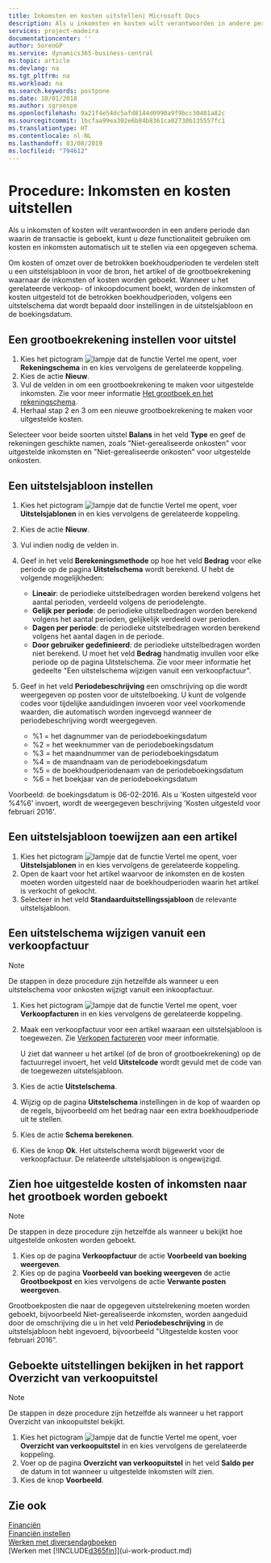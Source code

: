 ```yaml
---
title: Inkomsten en kosten uitstellen| Microsoft Docs
description: Als u inkomsten en kosten wilt verantwoorden in andere perioden dan waarin de transactie is geboekt, kunt u kosten en inkomsten automatisch uitstellen via een opgegeven schema.
services: project-madeira
documentationcenter: ''
author: SorenGP
ms.service: dynamics365-business-central
ms.topic: article
ms.devlang: na
ms.tgt_pltfrm: na
ms.workload: na
ms.search.keywords: postpone
ms.date: 10/01/2018
ms.author: sgroespe
ms.openlocfilehash: 9a21f4e54dc5afd8144d0990a9f9bcc30401a82c
ms.sourcegitcommit: 1bcfaa99ea302e6b84b8361ca02730b135557fc1
ms.translationtype: HT
ms.contentlocale: nl-NL
ms.lasthandoff: 03/08/2019
ms.locfileid: "794612"
---
```

# <a name="defer-revenues-and-expenses"></a>Procedure: Inkomsten en kosten uitstellen
Als u inkomsten of kosten wilt verantwoorden in een andere periode dan waarin de transactie is geboekt, kunt u deze functionaliteit gebruiken om kosten en inkomsten automatisch uit te stellen via een opgegeven schema.

Om kosten of omzet over de betrokken boekhoudperioden te verdelen stelt u een uitstelsjabloon in voor de bron, het artikel of de grootboekrekening waarnaar de inkomsten of kosten worden geboekt. Wanneer u het gerelateerde verkoop- of inkoopdocument boekt, worden de inkomsten of kosten uitgesteld tot de betrokken boekhoudperioden, volgens een uitstelschema dat wordt bepaald door instellingen in de uitstelsjabloon en de boekingsdatum.

## <a name="to-set-up-a-gl-account-for-deferral"></a>Een grootboekrekening instellen voor uitstel
1. Kies het pictogram ![lampje dat de functie Vertel me opent](media/ui-search/search_small.png "Vertel me wat u wilt doen"), voer **Rekeningschema** in en kies vervolgens de gerelateerde koppeling.
2. Kies de actie **Nieuw**.
3. Vul de velden in om een grootboekrekening te maken voor uitgestelde inkomsten. Zie voor meer informatie [Het grootboek en het rekeningschema](finance-general-ledger.md).
4. Herhaal stap 2 en 3 om een nieuwe grootboekrekening te maken voor uitgestelde kosten.

Selecteer voor beide soorten uitstel **Balans** in het veld **Type** en geef de rekeningen geschikte namen, zoals "Niet-gerealiseerde onkosten" voor uitgestelde inkomsten en "Niet-gerealiseerde onkosten" voor uitgestelde onkosten.

## <a name="to-set-up-a-deferral-template"></a>Een uitstelsjabloon instellen
1. Kies het pictogram ![lampje dat de functie Vertel me opent](media/ui-search/search_small.png "Vertel me wat u wilt doen"), voer **Uitstelsjablonen** in en kies vervolgens de gerelateerde koppeling.
2. Kies de actie **Nieuw**.
3. Vul indien nodig de velden in.
4. Geef in het veld **Berekeningsmethode** op hoe het veld **Bedrag** voor elke periode op de pagina **Uitstelschema** wordt berekend. U hebt de volgende mogelijkheden:

   * **Lineair**: de periodieke uitstelbedragen worden berekend volgens het aantal perioden, verdeeld volgens de periodelengte.
   * **Gelijk per periode**: de periodieke uitstelbedragen worden berekend volgens het aantal perioden, gelijkelijk verdeeld over perioden.
   * **Dagen per periode**: de periodieke uitstelbedragen worden berekend volgens het aantal dagen in de periode.
   * **Door gebruiker gedefinieerd**: de periodieke uitstelbedragen worden niet berekend. U moet het veld **Bedrag** handmatig invullen voor elke periode op de pagina Uitstelschema. Zie voor meer informatie het gedeelte "Een uitstelschema wijzigen vanuit een verkoopfactuur".
5. Geef in het veld **Periodebeschrijving** een omschrijving op die wordt weergegeven op posten voor de uitstelboeking. U kunt de volgende codes voor tijdelijke aanduidingen invoeren voor veel voorkomende waarden, die automatisch worden ingevoegd wanneer de periodebeschrijving wordt weergegeven.

   * %1 = het dagnummer van de periodeboekingsdatum
   * %2 = het weeknummer van de periodeboekingsdatum
   * %3 = het maandnummer van de periodeboekingsdatum
   * %4 = de maandnaam van de periodeboekingsdatum
   * %5 = de boekhoudperiodenaam van de periodeboekingsdatum
   * %6 = het boekjaar van de periodeboekingsdatum

Voorbeeld: de boekingsdatum is 06-02-2016. Als u 'Kosten uitgesteld voor %4%6' invoert, wordt de weergegeven beschrijving 'Kosten uitgesteld voor februari 2016'.

## <a name="to-assign-a-deferral-template-to-an-item"></a>Een uitstelsjabloon toewijzen aan een artikel
1. Kies het pictogram ![lampje dat de functie Vertel me opent](media/ui-search/search_small.png "Vertel me wat u wilt doen"), voer **Uitstelsjablonen** in en kies vervolgens de gerelateerde koppeling.
2. Open de kaart voor het artikel waarvoor de inkomsten en de kosten moeten worden uitgesteld naar de boekhoudperioden waarin het artikel is verkocht of gekocht.
3. Selecteer in het veld **Standaarduitstellingssjabloon** de relevante uitstelsjabloon.

## <a name="to-change-a-deferral-schedule-from-a-sales-invoice"></a>Een uitstelschema wijzigen vanuit een verkoopfactuur
> [!NOTE]  
>   De stappen in deze procedure zijn hetzelfde als wanneer u een uitstelschema voor onkosten wijzigt vanuit een inkoopfactuur.

1. Kies het pictogram ![lampje dat de functie Vertel me opent](media/ui-search/search_small.png "Vertel me wat u wilt doen"), voer **Verkoopfacturen** in en kies vervolgens de gerelateerde koppeling.
2. Maak een verkoopfactuur voor een artikel waaraan een uitstelsjabloon is toegewezen. Zie [Verkopen factureren](sales-how-invoice-sales.md) voor meer informatie.

    U ziet dat wanneer u het artikel (of de bron of grootboekrekening) op de factuurregel invoert, het veld **Uitstelcode** wordt gevuld met de code van de toegewezen uitstelsjabloon.
3. Kies de actie **Uitstelschema**.
4. Wijzig op de pagina **Uitstelschema** instellingen in de kop of waarden op de regels, bijvoorbeeld om het bedrag naar een extra boekhoudperiode uit te stellen.
5. Kies de actie **Schema berekenen**.
6. Kies de knop **Ok**. Het uitstelschema wordt bijgewerkt voor de verkoopfactuur. De relateerde uitstelsjabloon is ongewijzigd.

## <a name="to-preview-how-deferred-revenues-or-expenses-will-be-posted-to-the-general-ledger"></a>Zien hoe uitgestelde kosten of inkomsten naar het grootboek worden geboekt
> [!NOTE]  
>   De stappen in deze procedure zijn hetzelfde als wanneer u bekijkt hoe uitgestelde onkosten worden geboekt.

1. Kies op de pagina **Verkoopfactuur** de actie **Voorbeeld van boeking weergeven**.
2. Kies op de pagina **Voorbeeld van boeking weergeven** de actie **Grootboekpost** en kies vervolgens de actie **Verwante posten weergeven**.

Grootboekposten die naar de opgegeven uitstelrekening moeten worden geboekt, bijvoorbeeld Niet-gerealiseerde inkomsten, worden aangeduid door de omschrijving die u in het veld **Periodebeschrijving** in de uitstelsjabloon hebt ingevoerd, bijvoorbeeld "Uitgestelde kosten voor februari 2016".

## <a name="to-review-posted-deferrals-in-the-sales-deferral-summary-report"></a>Geboekte uitstellingen bekijken in het rapport Overzicht van verkoopuitstel
> [!NOTE]  
>   De stappen in deze procedure zijn hetzelfde als wanneer u het rapport Overzicht van inkoopuitstel bekijkt.

1. Kies het pictogram ![lampje dat de functie Vertel me opent](media/ui-search/search_small.png "Vertel me wat u wilt doen"), voer **Overzicht van verkoopuitstel** in en kies vervolgens de gerelateerde koppeling.
2. Voer op de pagina **Overzicht van verkoopuitstel** in het veld **Saldo per** de datum in tot wanneer u uitgestelde inkomsten wilt zien.
3. Kies de knop **Voorbeeld**.

## <a name="see-also"></a>Zie ook
[Financiën](finance.md)  
[Financiën instellen](finance-setup-finance.md)  
[Werken met diversendagboeken](ui-work-general-journals.md)  
[Werken met [!INCLUDE[d365fin](includes/d365fin_md.md)]](ui-work-product.md)

